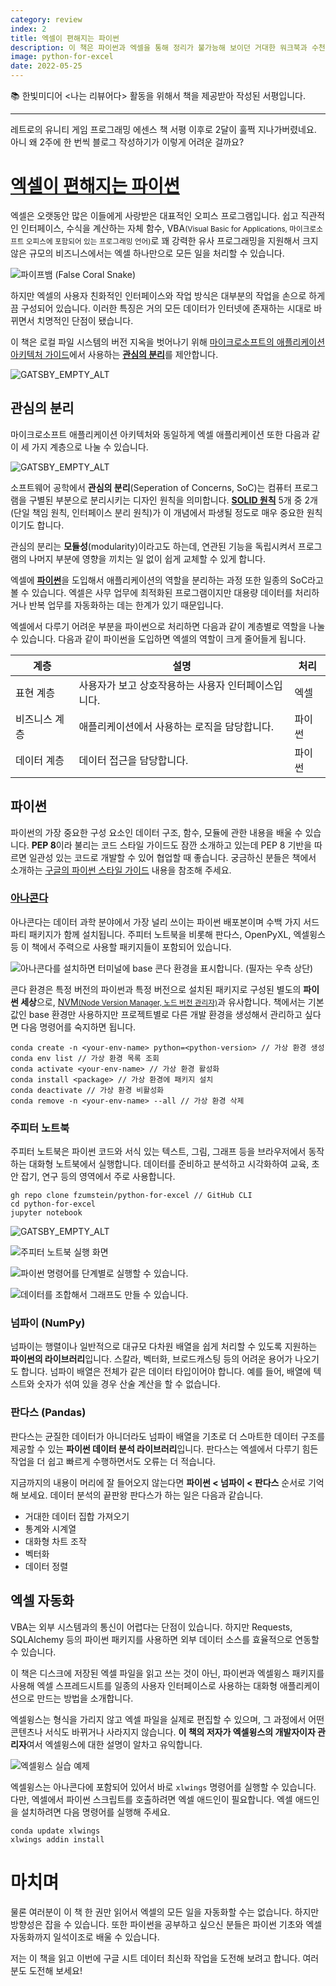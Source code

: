 ```yaml
---
category: review
index: 2
title: 엑셀이 편해지는 파이썬
description: 이 책은 파이썬과 엑셀을 통해 정리가 불가능해 보이던 거대한 워크북과 수천 개의 수식, 이해할 수 없는 VBA에서 벗어날 수 있는 솔루션을 제시합니다. 저는 구글 시트를 사용하지만 궁금해서 정독해 봅니다.
image: python-for-excel
date: 2022-05-25
---
```


📚 한빛미디어 <나는 리뷰어다> 활동을 위해서 책을 제공받아 작성된 서평입니다.

---

레트로의 유니티 게임 프로그래밍 에센스 책 서평 이후로 2달이 훌쩍 지나가버렸네요. 아니 왜 2주에 한 번씩 블로그 작성하기가 이렇게 어려운 걸까요?

# [엑셀이 편해지는 파이썬](https://www.hanbit.co.kr/store/books/look.php?p_code=B2831223974)

엑셀은 오랫동안 많은 이들에게 사랑받은 대표적인 오피스 프로그램입니다. 쉽고 직관적인 인터페이스, 수식을 계산하는 자체 함수, VBA<small>(Visual Basic for Applications, 마이크로소프트 오피스에 포함되어 있는 프로그래밍 언어)</small>로 꽤 강력한 유사 프로그래밍을 지원해서 크지 않은 규모의 비즈니스에서는 엑셀 하나만으로 모든 일을 처리할 수 있습니다.

![파이프뱀 (False Coral Snake)](./book-cover.jpg)

하지만 엑셀의 사용자 친화적인 인터페이스와 작업 방식은 대부분의 작업을 손으로 하게끔 구성되어 있습니다. 이러한 특징은 거의 모든 데이터가 인터넷에 존재하는 시대로 바뀌면서 치명적인 단점이 됐습니다.

이 책은 로컬 파일 시스템의 버전 지옥을 벗어나기 위해 [마이크로소프트의 애플리케이션 아키텍처 가이드](https://docs.microsoft.com/en-us/previous-versions/msp-n-p/ee658109(v=pandp.10)#presentation-business-and-data-layers)에서 사용하는 [**관심의 분리**](#관심의-분리)를 제안합니다.

![GATSBY_EMPTY_ALT](./the-logical-architecture-view-of-a-layered-system.png)

## 관심의 분리

마이크로소프트 애플리케이션 아키텍처와 동일하게 엑셀 애플리케이션 또한 다음과 같이 세 가지 계층으로 나눌 수 있습니다.

![GATSBY_EMPTY_ALT](./excel-layered-system.jpg)

소프트웨어 공학에서 **관심의 분리**(Seperation of Concerns, SoC)는 컴퓨터 프로그램을 구별된 부분으로 분리시키는 디자인 원칙을 의미합니다. [**SOLID 원칙**](https://ko.wikipedia.org/wiki/SOLID_(객체_지향_설계)) 5개 중 2개(단일 책임 원칙, 인터페이스 분리 원칙)가 이 개념에서 파생될 정도로 매우 중요한 원칙이기도 합니다.

관심의 분리는 **모듈성**(modularity)이라고도 하는데, 연관된 기능을 독립시켜서 프로그램의 나머지 부분에 영향을 끼치는 일 없이 쉽게 교체할 수 있게 합니다.

엑셀에 [**파이썬**](#파이썬)을 도입해서 애플리케이션의 역할을 분리하는 과정 또한 일종의 SoC라고 볼 수 있습니다. 엑셀은 사무 업무에 최적화된 프로그램이지만 대용량 데이터를 처리하거나 반복 업무를 자동화하는 데는 한계가 있기 때문입니다.

엑셀에서 다루기 어려운 부분을 파이썬으로 처리하면 다음과 같이 계층별로 역할을 나눌 수 있습니다. 다음과 같이 파이썬을 도입하면 엑셀의 역할이 크게 줄어들게 됩니다.

|계층|설명|처리|
|---|---|---|
|표현 계층|사용자가 보고 상호작용하는 사용자 인터페이스입니다.|엑셀|
|비즈니스 계층|애플리케이션에서 사용하는 로직을 담당합니다.|파이썬|
|데이터 계층|데이터 접근을 담당합니다.|파이썬|

## 파이썬

파이썬의 가장 중요한 구성 요소인 데이터 구조, 함수, 모듈에 관한 내용을 배울 수 있습니다. **PEP 8**이라 불리는 코드 스타일 가이드도 잠깐 소개하고 있는데 PEP 8 기반을 따르면 일관성 있는 코드로 개발할 수 있어 협업할 때 좋습니다. 궁금하신 분들은 책에서 소개하는 [구글의 파이썬 스타일 가이드](https://google.github.io/styleguide/pyguide.html) 내용을 참조해 주세요.

### [아나콘다](https://www.anaconda.com/)

아나콘다는 데이터 과학 분야에서 가장 널리 쓰이는 파이썬 배포본이며 수백 가지 서드 파티 패키지가 함께 설치됩니다. 주피터 노트북을 비롯해 판다스, OpenPyXL, 엑셀윙스 등 이 책에서 주력으로 사용할 패키지들이 포함되어 있습니다.

![아나콘다를 설치하면 터미널에 base 콘다 환경을 표시합니다. (필자는 우측 상단)](./anaconda-base-env.jpg)

콘다 환경은 특정 버전의 파이썬과 특정 버전으로 설치된 패키지로 구성된 별도의 **파이썬 세상**으로, [NVM<small>(Node Version Manager, 노드 버전 관리자)</small>](https://github.com/nvm-sh/nvm)과 유사합니다. 책에서는 기본값인 base 환경만 사용하지만 프로젝트별로 다른 개발 환경을 생성해서 관리하고 싶다면 다음 명령어를 숙지하면 됩니다.

```shell{promptUser: user}{promptHost: (base)}
conda create -n <your-env-name> python=<python-version> // 가상 환경 생성
conda env list // 가상 환경 목록 조회
conda activate <your-env-name> // 가상 환경 활성화
conda install <package> // 가상 환경에 패키지 설치
conda deactivate // 가상 환경 비활성화
conda remove -n <your-env-name> --all // 가상 환경 삭제
```

### 주피터 노트북

주피터 노트북은 파이썬 코드와 서식 있는 텍스트, 그림, 그래프 등을 브라우저에서 동작하는 대화형 노트북에서 실행합니다. 데이터를 준비하고 분석하고 시각화하여 교육, 초안 잡기, 연구 등의 영역에서 주로 사용합니다.

```shell{promptUser: user}{promptHost: (base)}
gh repo clone fzumstein/python-for-excel // GitHub CLI
cd python-for-excel
jupyter notebook
```

![GATSBY_EMPTY_ALT](./jupyter-notebook.jpg)

![주피터 노트북 실행 화면](./jupyter-notebook-ui.jpg)

![파이썬 명령어를 단계별로 실행할 수 있습니다.](./jupyter-notebook-script-run.jpg)

![데이터를 조합해서 그래프도 만들 수 있습니다.](./jupyter-notebook-diagram-example.jpg)

### 넘파이 (NumPy)

넘파이는 행렬이나 일반적으로 대규모 다차원 배열을 쉽게 처리할 수 있도록 지원하는 **파이썬의 라이브러리**입니다. 스칼라, 벡터화, 브로드캐스팅 등의 어려운 용어가 나오기도 합니다. 넘파이 배열은 전체가 같은 데이터 타입이어야 합니다. 예를 들어, 배열에 텍스트와 숫자가 섞여 있을 경우 산술 계산을 할 수 없습니다.

### 판다스 (Pandas)

판다스는 균질한 데이터가 아니더라도 넘파이 배열을 기초로 더 스마트한 데이터 구조를 제공할 수 있는 **파이썬 데이터 분석 라이브러리**입니다. 판다스는 엑셀에서 다루기 힘든 작업을 더 쉽고 빠르게 수행하면서도 오류는 더 적습니다.

지금까지의 내용이 머리에 잘 들어오지 않는다면 **파이썬 < 넘파이 < 판다스** 순서로 기억해 보세요. 데이터 분석의 끝판왕 판다스가 하는 일은 다음과 같습니다.

* 거대한 데이터 집합 가져오기
* 통계와 시계열
* 대화형 차트 조작
* 벡터화
* 데이터 정렬

## 엑셀 자동화

VBA는 외부 시스템과의 통신이 어렵다는 단점이 있습니다. 하지만 Requests, SQLAlchemy 등의 파이썬 패키지를 사용하면 외부 데이터 소스를 효율적으로 연동할 수 있습니다.

이 책은 디스크에 저장된 엑셀 파일을 읽고 쓰는 것이 아닌, 파이썬과 엑셀윙스 패키지를 사용해 엑셀 스프레드시트를 일종의 사용자 인터페이스로 사용하는 대화형 애플리케이션으로 만드는 방법을 소개합니다.

엑셀윙스는 형식을 가리지 않고 엑셀 파일을 실제로 편집할 수 있으며, 그 과정에서 어떤 콘텐츠나 서식도 바뀌거나 사라지지 않습니다. **이 책의 저자가 엑셀윙스의 개발자이자 관리자**여서 엑셀윙스에 대한 설명이 알차고 유익합니다.

![엑셀윙스 실습 예제](./python-first-udf.jpg)

엑셀윙스는 아나콘다에 포함되어 있어서 바로 `xlwings` 명령어를 실행할 수 있습니다. 다만, 엑셀에서 파이썬 스크립트를 호출하려면 엑셀 애드인이 필요합니다. 엑셀 애드인을 설치하려면 다음 명령어를 실행해 주세요.

```shell{promptUser: user}{promptHost: (base)}
conda update xlwings
xlwings addin install
```

# 마치며

물론 여러분이 이 책 한 권만 읽어서 엑셀의 모든 일을 자동화할 수는 없습니다. 하지만 방향성은 잡을 수 있습니다. 또한 파이썬을 공부하고 싶으신 분들은 파이썬 기초와 엑셀 자동화까지 일석이조로 배울 수 있습니다.

저는 이 책을 읽고 이번에 구글 시트 데이터 최신화 작업을 도전해 보려고 합니다. 여러분도 도전해 보세요!
